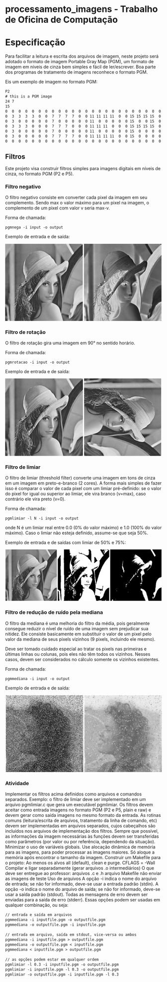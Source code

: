 # processamento_imagens - Trabalho de Oficina de Computação
# Especificação

Para facilitar a leitura e escrita dos arquivos de imagem, neste projeto será adotado o formato de imagem Portable Gray Map (PGM), um formato de imagem em níveis de cinza bem simples e fácil de ler/escrever. Boa parte dos programas de tratamento de imagens reconhece o formato PGM.

Eis um exemplo de imagem no formato PGM:
```
P2
# this is a PGM image
24 7
15
0  0  0  0  0  0  0  0  0  0  0  0  0  0  0  0  0  0  0  0  0  0  0  0
0  3  3  3  3  0  0  7  7  7  7  0  0 11 11 11 11  0  0 15 15 15 15  0
0  3  0  0  0  0  0  7  0  0  0  0  0 11  0  0  0  0  0 15  0  0 15  0
0  3  3  3  0  0  0  7  7  7  0  0  0 11 11 11  0  0  0 15 15 15 15  0
0  3  0  0  0  0  0  7  0  0  0  0  0 11  0  0  0  0  0 15  0  0  0  0
0  3  0  0  0  0  0  7  7  7  7  0  0 11 11 11 11  0  0 15  0  0  0  0
0  0  0  0  0  0  0  0  0  0  0  0  0  0  0  0  0  0  0  0  0  0  0  0
```


## Filtros
Este projeto visa construir filtros simples para imagens digitais em níveis de cinza, no formato PGM (P2 e P5).

### Filtro negativo
O filtro negativo consiste em converter cada pixel da imagem em seu complemento. Sendo max o valor máximo para um pixel na imagem, o complemento de um pixel com valor v seria max-v.

Forma de chamada:

```
pgmnega -i input -o output
```

Exemplo de entrada e de saída:

![negative](nega.png?raw=true "negative")
 

### Filtro de rotação
O filtro de rotação gira uma imagem em 90° no sentido horário.

Forma de chamada:
```
pgmrotacao -i input -o output
```
Exemplo de entrada e de saída:

![rotation](rot.png?raw=true "rotation")
 

### Filtro de limiar
O filtro de limiar (threshold filter) converte uma imagem em tons de cinza em um imagem em preto-e-branco (2 cores). A forma mais simples de fazer isso é comparar o valor de cada pixel com um limiar pré-definido: se o valor do pixel for igual ou superior ao limiar, ele vira branco (v=max), caso contrário ele vira preto (v=0).

Forma de chamada:
```
pgmlimiar -l N -i input -o output
```
onde N é um limiar real entre 0.0 (0% do valor máximo) e 1.0 (100% do valor máximo). Caso o limiar não esteja definido, assume-se que seja 50%.

Exemplo de entrada e de saídas com limiar de 50% e 75%:

![binarization](bin.png?raw=true "binarization")
  

### Filtro de redução de ruído pela mediana
O filtro da mediana é uma melhoria do filtro da média, pois geralmente consegue reduzir o nível de ruído de uma imagem sem prejudicar sua nitidez. Ele consiste basicamente em substituir o valor de um pixel pelo valor da mediana de seus pixels vizinhos (9 pixels, incluindo ele mesmo).

Deve ser tomado cuidado especial ao tratar os pixels nas primeiras e últimas linhas ou colunas, pois eles não têm todos os vizinhos. Nesses casos, devem ser considerados no cálculo somente os vizinhos existentes.

Forma de chamada:
```
pgmmediana -i input -o output
```
Exemplo de entrada e de saída:

![median](median.png?raw=true "median")
  

### Atividade
Implementar os filtros acima definidos como arquivos e comandos separados. Exemplo: o filtro de limiar deve ser implementado em um arquivo pgmlimiar.c que gera um executável pgmlimiar.
Os filtros devem aceitar como entrada imagens no formato PGM (P2 e P5, plain e raw) e devem gerar como saída imagens no mesmo formato da entrada.
As rotinas comuns (leitura/escrita de arquivos, tratamento da linha de comando, etc) devem ser implementadas em arquivos separados, cujos cabeçalhos são incluídos nos arquivos de implementação dos filtros.
Sempre que possível, as informações da imagem necessárias às funções devem ser transferidas como parâmetros (por valor ou por referência, dependendo da situação). Minimizar o uso de variáveis globais.
Use alocação dinâmica de memória para as imagens, para poder processar as imagens maiores. Só aloque a memória após encontrar o tamanho da imagem.
Construir um Makefile para o projeto:
Ao menos os alvos all (default), clean e purge.
CFLAGS = -Wall
Compilar e ligar separadamente (gerar arquivos .o intermediários)
O que deve ser entregue ao professor:
arquivos .c e .h
arquivo Makefile
não enviar as imagens de teste
Uso de arquivos
A opção -i indica o nome do arquivo de entrada; se não for informado, deve-se usar a entrada padrão (stdin).
A opção -o indica o nome do arquivo de saída; se não for informado, deve-se usar a saída padrão (stdout).
Todas as mensagens de erro devem ser enviadas para a saída de erro (stderr).
Essas opções podem ser usadas em qualquer combinação, ou seja:
```
// entrada e saída em arquivos
pgmmediana -i inputfile.pgm -o outputfile.pgm
pgmmediana -o outputfile.pgm -i inputfile.pgm

// entrada em arquivo, saída em stdout, vice-versa ou ambos
pgmmediana -i inputfile.pgm > outputfile.pgm
pgmmediana -o outputfile.pgm < inputfile.pgm
pgmmediana < inputfile.pgm > outputfile.pgm

// as opções podem estar em qualquer ordem
pgmlimiar -l 0.3 -i inputfile.pgm -o outputfile.pgm
pgmlimiar -i inputfile.pgm -l 0.3 -o outputfile.pgm
pgmlimiar -o outputfile.pgm -i inputfile.pgm -l 0.3
```
